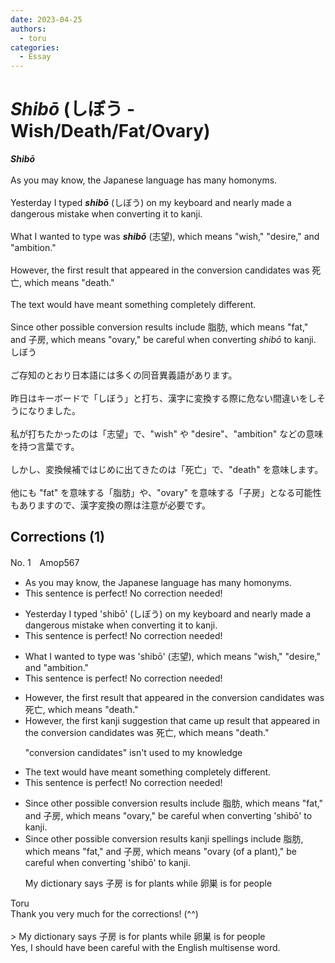 ```yaml
---
date: 2023-04-25
authors:
  - toru
categories:
  - Essay
---
```


<h1 id="subject_show"><strong><em>Shibō</strong></em> (しぼう - Wish/Death/Fat/Ovary)</h1>
<div class="date" hidden>Apr 25, 2023 13:51</div>
<div id="post"><div id="body_show_ori">
<strong><em>Shibō</strong></em><br/><br/>As you may know, the Japanese language has many homonyms.<br/><br/>Yesterday I typed <strong><em>shibō</em></strong> (しぼう) on my keyboard and nearly made a dangerous mistake when converting it to kanji.<br/><br/>What I wanted to type was <strong><em>shibō</em></strong> (志望), which means "wish," "desire," and "ambition."<br/><br/>However, the first result that appeared in the conversion candidates was 死亡, which means "death."<br/><br/>The text would have meant something completely different.<br/><br/>Since other possible conversion results include 脂肪, which means "fat," and 子房, which means "ovary," be careful when converting <em>shibō</em> to kanji.
</div></div>

<!-- more -->

<div id="post_ja"><div id="body_show_mo">
しぼう<br/><br/>ご存知のとおり日本語には多くの同音異義語があります。<br/><br/>昨日はキーボードで「しぼう」と打ち、漢字に変換する際に危ない間違いをしそうになりました。<br/><br/>私が打ちたかったのは「志望」で、"wish" や "desire"、"ambition" などの意味を持つ言葉です。<br/><br/>しかし、変換候補ではじめに出てきたのは「死亡」で、"death" を意味します。<br/><br/>他にも "fat" を意味する「脂肪」や、"ovary" を意味する「子房」となる可能性もありますので、漢字変換の際は注意が必要です。
</div></div>

## Corrections (1)
<div id="block"><div class="first_name"> No. 1　<span class="just_name">Amop567</span></div><div id="block2">
<ul class="correction_field">
<li class="incorrect">As you may know, the Japanese language has many homonyms.</li>
<li class="corrected perfect">This sentence is perfect! No correction needed!</li>
</ul>
<ul class="correction_field">
<li class="incorrect">Yesterday I typed 'shibō' (しぼう) on my keyboard and nearly made a dangerous mistake when converting it to kanji.</li>
<li class="corrected perfect">This sentence is perfect! No correction needed!</li>
</ul>
<ul class="correction_field">
<li class="incorrect">What I wanted to type was 'shibō' (志望), which means "wish," "desire," and "ambition."</li>
<li class="corrected perfect">This sentence is perfect! No correction needed!</li>
</ul>
<ul class="correction_field">
<li class="incorrect">However, the first result that appeared in the conversion candidates was 死亡, which means "death."</li>
<li class="corrected correct">
However, the first<span class="f_blue"> kanji suggestion that came up</span> <span class="sline"><span class="f_red">result that appeared in the conversion candidates</span></span> was 死亡, which means "death."
<p class="correction_comment">"conversion candidates" isn't used to my knowledge</p>
</li>
</ul>
<ul class="correction_field">
<li class="incorrect">The text would have meant something completely different.</li>
<li class="corrected perfect">This sentence is perfect! No correction needed!</li>
</ul>
<ul class="correction_field">
<li class="incorrect">Since other possible conversion results include 脂肪, which means "fat," and 子房, which means "ovary," be careful when converting 'shibō' to kanji.</li>
<li class="corrected correct">
Since other possible <span class="sline"><span class="f_red">conversion results</span></span> <span class="f_blue">kanji spellings</span> include 脂肪, which means "fat," and 子房, which means "ovary <span class="f_blue">(of a plant)</span>," be careful when converting 'shibō' to kanji.
<p class="correction_comment">My dictionary says 子房 is for plants while 卵巣 is for people</p>
</li>
</ul>
</div><div class="name"><span class="just_name">Toru</span><br>
Thank you very much for the corrections! (^^)<br/><br/>&gt; My dictionary says 子房 is for plants while 卵巣 is for people<br/>Yes, I should have been careful with the English multisense word.
</div>
</div>
